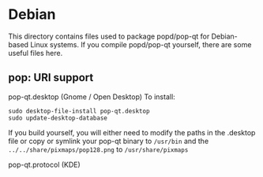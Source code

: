 
Debian
====================
This directory contains files used to package popd/pop-qt
for Debian-based Linux systems. If you compile popd/pop-qt yourself, there are some useful files here.

## pop: URI support ##


pop-qt.desktop  (Gnome / Open Desktop)
To install:

	sudo desktop-file-install pop-qt.desktop
	sudo update-desktop-database

If you build yourself, you will either need to modify the paths in
the .desktop file or copy or symlink your pop-qt binary to `/usr/bin`
and the `../../share/pixmaps/pop128.png` to `/usr/share/pixmaps`

pop-qt.protocol (KDE)

